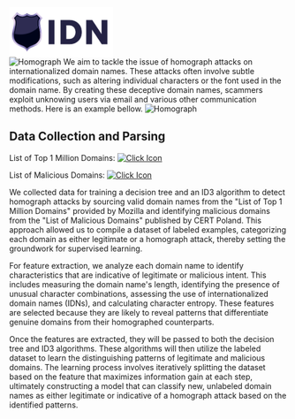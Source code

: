 
  <img src="static/logo.png" alt="logo" style="height: 90px; display: flex;">



<img src="https://drive.google.com/uc?export=view&id=1_-yHBRthFnKFq8l_MFRfYM-6oWvKNbco" alt="Homograph" width="45%">
We aim to tackle the issue of homograph attacks on internationalized domain names. These attacks often involve subtle modifications, such as altering individual characters or the font used in the domain name. By creating these deceptive domain names, scammers exploit unknowing users via email and various other communication methods. Here is an example bellow.
<img src="https://drive.google.com/uc?export=view&id=1YQ1FDz7DeF5LCPIXZTO4siiOBsuEDvkG" alt="Homograph" width="45%">

## Data Collection and Parsing 
List of Top 1 Million Domains: <a href="https://github.com/mozilla/cipherscan/tree/master/top1m">
    <img src="https://icones.pro/wp-content/uploads/2021/06/cliquez-sur-l-icone-violet.png" alt="Click Icon" style="width: 5%;">
</a>




List of Malicious Domains: <a href="https://cert.pl/en/posts/2020/03/malicious_domains/">
    <img src="https://icones.pro/wp-content/uploads/2021/06/cliquez-sur-l-icone-violet.png" alt="Click Icon" style="width: 5%;">
</a>


We collected data for training a decision tree and an ID3 algorithm to detect homograph attacks by sourcing valid domain names from the "List of Top 1 Million Domains" provided by Mozilla and identifying malicious domains from the "List of Malicious Domains" published by CERT Poland. This approach allowed us to compile a dataset of labeled examples, categorizing each domain as either legitimate or a homograph attack, thereby setting the groundwork for supervised learning.

For feature extraction, we analyze each domain name to identify characteristics that are indicative of legitimate or malicious intent. This includes measuring the domain name's length, identifying the presence of unusual character combinations, assessing the use of internationalized domain names (IDNs), and calculating character entropy. These features are selected because they are likely to reveal patterns that differentiate genuine domains from their homographed counterparts.

Once the features are extracted, they will be passed to both the decision tree and ID3 algorithms. These algorithms will then utilize the labeled dataset to learn the distinguishing patterns of legitimate and malicious domains. The learning process involves iteratively splitting the dataset based on the feature that maximizes information gain at each step, ultimately constructing a model that can classify new, unlabeled domain names as either legitimate or indicative of a homograph attack based on the identified patterns.
